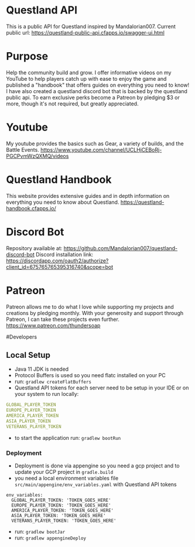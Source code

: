 # Questland API
This is a public API for Questland inspired by Mandalorian007. 
Current public url: https://questland-public-api.cfapps.io/swagger-ui.html

# Purpose
Help the community build and grow. I offer informative videos on my
YouTube to help players catch up with ease to enjoy the game and
published a "handbook" that offers guides on everything you need
to know! I have also created a questland discord bot that is backed by
the questland public api. To earn exclusive perks become a Patreon by pledging
$3 or more, though it's not required, but greatly appreciated.

# Youtube
My youtube provides the basics such as Gear, a variety of builds,
and the Battle Events.
https://www.youtube.com/channel/UCLHjCEBoRj-PGCPvmWzQXMQ/videos

# Questland Handbook
This website provides extensive guides and in depth information on everything you need to know about Questland.
https://questland-handbook.cfapps.io/

# Discord Bot
Repository available at: https://github.com/Mandalorian007/questland-discord-bot
Discord installation link: https://discordapp.com/oauth2/authorize?client_id=675765765395316740&scope=bot

# Patreon
Patreon allows me to do what I love while supporting my projects
and creations by pledging monthly. With your generosity and support 
through Patreon, I can take these projects even further.
https://www.patreon.com/thundersoap

#Developers

## Local Setup
- Java 11 JDK is needed
- Protocol Buffers is used so you need flatc installed on your PC
- run: `gradlew createFlatBuffers`
- Questland API tokens for each server need to be setup in your IDE or on your system to run locally: 
```yaml
GLOBAL_PLAYER_TOKEN
EUROPE_PLAYER_TOKEN
AMERICA_PLAYER_TOKEN
ASIA_PLAYER_TOKEN
VETERANS_PLAYER_TOKEN
```
- to start the application run: `gradlew bootRun`


### Deployment
- Deployment is done via appengine so you need a gcp project and to update your GCP project in `gradle.build`
- you need a local environment variables file `src/main/appengine/env_variables.yaml` with Questland API tokens
```$yaml
env_variables:
  GLOBAL_PLAYER_TOKEN: 'TOKEN_GOES_HERE'
  EUROPE_PLAYER_TOKEN: 'TOKEN_GOES_HERE'
  AMERICA_PLAYER_TOKEN: 'TOKEN_GOES_HERE'
  ASIA_PLAYER_TOKEN: 'TOKEN_GOES_HERE'
  VETERANS_PLAYER_TOKEN: 'TOKEN_GOES_HERE'
```
- run: `gradlew bootJar`
- run: `gradlew appengineDeploy`